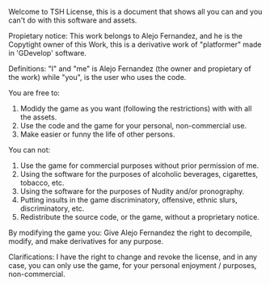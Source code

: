 Welcome to TSH License, this is a document that shows all you can and you can't do with this software and assets.

Propietary notice: This work belongs to Alejo Fernandez, and he is the Copytight owner of this Work, this is a derivative work of "platformer" made in 'GDevelop' software.

Definitions: "I"  and "me" is Alejo Fernandez (the owner and propietary of the work) while "you", is the user who uses the code.

You are free to:

1) Modidy the game as you want (following the restrictions) with with all the assets.
2) Use the code and the game for your personal, non-commercial use.
3) Make easier or funny the life of other persons.

You can not:
1) Use the game for commercial purposes without prior permission of me.
2) Using the software for the purposes of alcoholic beverages, cigarettes, tobacco, etc.
3) Using the software for the purposes of Nudity and/or pronography.
4) Putting insults in the game discriminatory, offensive, ethnic slurs, discriminatory, etc.
5) Redistribute the source code, or the game, without a proprietary notice.

By modifying the game you: Give Alejo Fernandez the right to decompile, modify, and make derivatives for any purpose.

Clarifications: I have the right to change and revoke the license, and in any case, you can only use the game, for your personal enjoyment / purposes, non-commercial.
